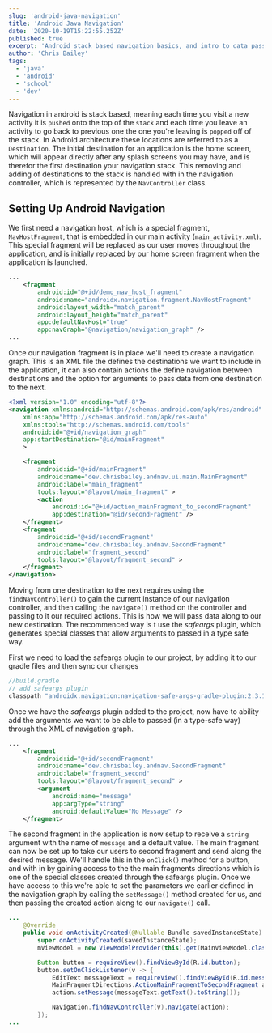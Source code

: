 ```yaml
---
slug: 'android-java-navigation'
title: 'Android Java Navigation'
date: '2020-10-19T15:22:55.252Z'
published: true
excerpt: 'Android stack based navigation basics, and intro to data passing between pages'
author: 'Chris Bailey'
tags:
  - 'java'
  - 'android'
  - 'school'
  - 'dev'
---
```


Navigation in android is stack based, meaning each time you visit a new activity it is `pushed` onto the top of the `stack` and each time you leave an activity to go back to previous one the one you're leaving is `popped` off of the stack. In Android architecture these locations are referred to as a `Destination`. The initial destination for an application is the home screen, which will appear directly after any splash screens you may have, and is therefor the first destination your navigation stack. This removing and adding of destinations to the stack is handled with in the navigation controller, which is represented by the `NavController` class.

## Setting Up Android Navigation

We first need a navigation host, which is a special fragment, `NavHostFragment`, that is embedded in our main activity (`main_activity.xml`). This special fragment will be replaced as our user moves throughout the application, and is initially replaced by our home screen fragment when the application is launched.

```xml
...
    <fragment
        android:id="@+id/demo_nav_host_fragment"
        android:name="androidx.navigation.fragment.NavHostFragment"
        android:layout_width="match_parent"
        android:layout_height="match_parent"
        app:defaultNavHost="true"
        app:navGraph="@navigation/navigation_graph" />
...
```

Once our navigation fragment is in place we'll need to create a navigation graph. This is an XML file the defines the destinations we want to include in the application, it can also contain actions the define navigation between destinations and the option for arguments to pass data from one destination to the next.

```xml
<?xml version="1.0" encoding="utf-8"?>
<navigation xmlns:android="http://schemas.android.com/apk/res/android"
    xmlns:app="http://schemas.android.com/apk/res-auto"
    xmlns:tools="http://schemas.android.com/tools"
    android:id="@+id/navigation_graph"
    app:startDestination="@id/mainFragment"
    >

    <fragment
        android:id="@+id/mainFragment"
        android:name="dev.chrisbailey.andnav.ui.main.MainFragment"
        android:label="main_fragment"
        tools:layout="@layout/main_fragment" >
        <action
            android:id="@+id/action_mainFragment_to_secondFragment"
            app:destination="@id/secondFragment" />
    </fragment>
    <fragment
        android:id="@+id/secondFragment"
        android:name="dev.chrisbailey.andnav.SecondFragment"
        android:label="fragment_second"
        tools:layout="@layout/fragment_second" >
    </fragment>
</navigation>
```

Moving from one destination to the next requires using the `findNavController()` to gain the current instance of our navigation controller, and then calling the `navigate()` method on the controller and passing to it our required actions. This is how we will pass data along to our new destination. The recommenced way is t use the _safeargs_ plugin, which generates special classes that allow arguments to passed in a type safe way.

First we need to load the safeargs plugin to our project, by adding it to our gradle files and then sync our changes

```gradle
//build.gradle
// add safeargs plugin
classpath "androidx.navigation:navigation-safe-args-gradle-plugin:2.3.1"
```

Once we have the _safeargs_ plugin added to the project, now have to ability add the arguments we want to be able to passed (in a type-safe way) through the XML of navigation graph.

```xml
...
    <fragment
        android:id="@+id/secondFragment"
        android:name="dev.chrisbailey.andnav.SecondFragment"
        android:label="fragment_second"
        tools:layout="@layout/fragment_second" >
        <argument
            android:name="message"
            app:argType="string"
            android:defaultValue="No Message" />
    </fragment>
```

The second fragment in the application is now setup to receive a `string` argument with the name of `message` and a default value. The main fragment can now be set up to take our users to second fragment and send along the desired message. We'll handle this in the `onClick()` method for a button, and with in by gaining access to the the main fragments directions which is one of the special classes created through the safeargs plugin. Once we have access to this we're able to set the parameters we earlier defined in the navigation graph by calling the `setMessage()` method created for us, and then passing the created action along to our `navigate()` call.

```java
...
    @Override
    public void onActivityCreated(@Nullable Bundle savedInstanceState) {
        super.onActivityCreated(savedInstanceState);
        mViewModel = new ViewModelProvider(this).get(MainViewModel.class);

        Button button = requireView().findViewById(R.id.button);
        button.setOnClickListener(v -> {
            EditText messageText = requireView().findViewById(R.id.messageText);
            MainFragmentDirections.ActionMainFragmentToSecondFragment action = MainFragmentDirections.actionMainFragmentToSecondFragment();
            action.setMessage(messageText.getText().toString());

            Navigation.findNavController(v).navigate(action);
        });
...
```
